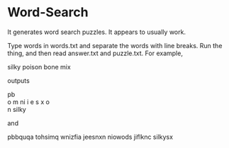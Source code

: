# Word-Search
It generates word search puzzles. It appears to usually work.

Type words in words.txt and separate the words with line breaks. Run the thing, and then read answer.txt and puzzle.txt. For example, 

  silky
  poison
  bone
  mix

outputs 

  pb     
   o   m 
   ni  i 
   e s x 
      o  
       n 
  silky 
  
and

  pbbquqa
  tohsimq
  wnizfia
  jeesnxn
  niowods
  jiflknc
  silkysx